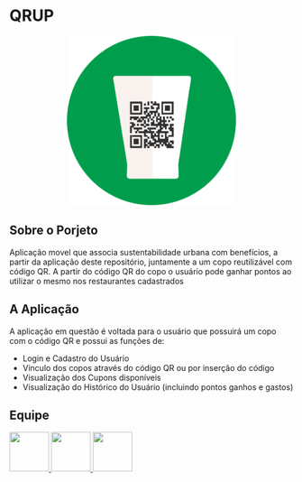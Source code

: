 # QRUP

<p align="center">
  <img width="300" height="300" src="https://github.com/MidasCompany/Qrup/blob/master/Images/logoqrup.png">
</p>

## Sobre o Porjeto


Aplicação movel que associa sustentabilidade urbana com benefícios, a partir da aplicação deste repositório, juntamente a um copo reutilizável com código QR.
A partir do código QR do copo o usuário pode ganhar pontos ao utilizar o mesmo nos restaurantes cadastrados
## A Aplicação

A aplicação em questão é voltada para o usuário que possuirá um copo com o código QR e possui as funções de:
* Login e Cadastro do Usuário
* Vinculo dos copos através do código QR ou por inserção do código
* Visualização dos Cupons disponíveis
* Visualização do Histórico do Usuário (incluindo pontos ganhos e gastos)

## Equipe
<a href="https://github.com/pauloarn"> <img src="https://avatars0.githubusercontent.com/u/44753954?s=460&u=b6b99fe33bdb3c1cc3394aed3e8ff47b5085d437&v=4" width=70 height=70 /> </a>
<a href="https://github.com/Nugou"> <img src="https://avatars3.githubusercontent.com/u/24369722?s=460&u=6c5a8f6bac5b3f37be7f4e90a4cde9e559ddf036&v=4" width=70 height=70 /> </a>
<a href="https://github.com/caiovini980"> <img src="https://avatars1.githubusercontent.com/u/26447881?s=460&u=76fc566eb5bc5dd564b8ca38a607af0689d752ac&v=4" width=70 height=70 /> </a>
